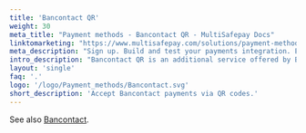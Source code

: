 ```yaml
---
title: 'Bancontact QR'
weight: 30
meta_title: "Payment methods - Bancontact QR - MultiSafepay Docs"
linktomarketing: "https://www.multisafepay.com/solutions/payment-methods/bancontact"
meta_description: "Sign up. Build and test your payments integration. Explore our products and services. Use our API Reference, SDKs, and wrappers. Get support."
intro_description: "Bancontact QR is an additional service offered by Bancontact. Customers use their smartphone to scan a QR code to complete payment. Once payment is completed, the customer cannot reverse it and Bancontact QR guarantees settlement."
layout: 'single'
faq: '.'
logo: '/logo/Payment_methods/Bancontact.svg'
short_description: 'Accept Bancontact payments via QR codes.'
---
```

See also [Bancontact](/payment-methods/banks/bancontact/).